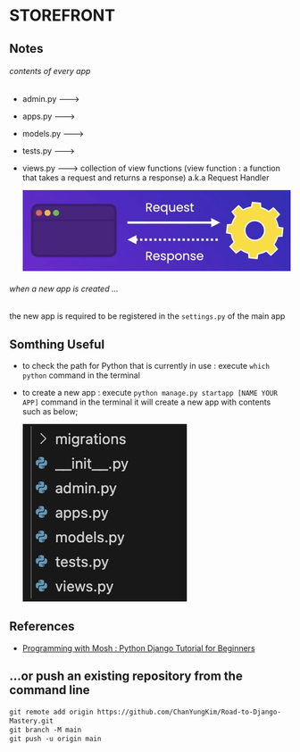 # STOREFRONT

## Notes

###### contents of every app

- admin.py --->
- apps.py --->
- models.py --->
- tests.py --->
- views.py ---> collection of view functions (view function : a function that takes a request and returns a response)
  a.k.a Request Handler

  ![Response & Request](./.resource/screenshots/request&response.png)

###### when a new app is created ...

the new app is required to be registered in the `settings.py` of the main app

## Somthing Useful

- to check the path for Python that is currently in use : execute `which python` command in the terminal
- to create a new app : execute `python manage.py startapp [NAME YOUR APP]` command in the terminal
  it will create a new app with contents such as below;

  ![new app contents](./.resource/screenshots/app_contents.png)

## References

- [Programming with Mosh : Python Django Tutorial for Beginners](https://www.youtube.com/watch?v=rHux0gMZ3Eg&t=867s)

## …or push an existing repository from the command line

```
git remote add origin https://github.com/ChanYungKim/Road-to-Django-Mastery.git
git branch -M main
git push -u origin main
```
